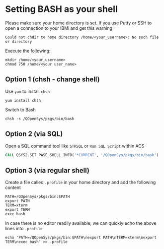 # Setting BASH as your shell

Please make sure your home directory is set.
If you use Putty or SSH to open a connection to your IBMi and get this warning
```shell
Could not chdir to home directory /home/<your_username>: No such file or directory
```
Execute the following:
```shell
mkdir /home/<your_username>
chmod 750 /home/<your user_name>
```

## Option 1 (chsh - change shell)
Use `yum` to install `chsh`
```shell
yum install chsh
```
Switch to Bash
```shell
chsh -s /QOpenSys/pkgs/bin/bash
```

## Option 2 (via SQL)
Open a SQL command tool like `STRSQL` or `Run SQL Script` within ACS
```SQL
CALL QSYS2.SET_PASE_SHELL_INFO('*CURRENT', '/QOpenSys/pkgs/bin/bash')
```

## Option 3 (via regular shell)
Create a file called `.profile` in your home directory and add the following content
```shell
PATH=/QOpenSys/pkgs/bin:$PATH
export PATH
TERM=xterm
export TERM
exec bash
```
In case there is no editor readily available, we can quickly echo the above lines into `.profile`
```shell
echo 'PATH=/QOpenSys/pkgs/bin:$PATH\nexport PATH\nTERM=xterm\nexport TERM\nexec bash' >> .profile
```